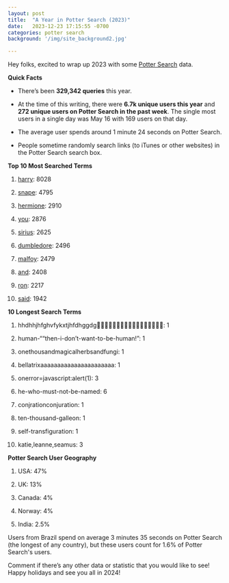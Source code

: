 ```yaml
---
layout: post
title:  "A Year in Potter Search (2023)"
date:   2023-12-23 17:15:55 -0700
categories: potter search
background: '/img/site_background2.jpg'

---
```


Hey folks, excited to wrap up 2023 with some [Potter Search](https://www.potter-search.com/) data.

**Quick Facts**

* There’s been **329,342  queries** this year.

* At the time of this writing, there were **6.7k unique users this year** and **272 unique users on Potter Search in the past week**. The single most users in a single day was May 16 with 169 users on that day.

* The average user spends around 1 minute 24 seconds on Potter Search.

* People sometime randomly search links (to iTunes or other websites) in the Potter Search search box.

**Top 10 Most Searched Terms**

1. [harry](https://www.potter-search.com/?search=harry): 8028

2. [snape](https://www.potter-search.com/?search=snape): 4795

3. [hermione](https://www.potter-search.com/?search=hermione): 2910

4. [you](https://www.potter-search.com/?search=you): 2876

5. [sirius](https://www.potter-search.com/?search=sirius): 2625

6. [dumbledore](https://www.potter-search.com/?search=dumbledore): 2496

7. [malfoy](https://www.potter-search.com/?search=malfoy): 2479

8. [and](https://www.potter-search.com/?search=and): 2408

9. [ron](https://www.potter-search.com/?search=ron): 2217

10. [said](https://www.potter-search.com/?search=said): 1942

**10 Longest Search Terms**

1. hhdhhjhfghvfykxtjhfdhggdg🙈😎😳😳😍🇺🇸🇺🇸🇺🇸🇺🇸🇺🇸🇺🇸: 1  

2. human-““then-i-don’t-want-to-be-human!”: 1  

3. onethousandmagicalherbsandfungi: 1 

4. bellatrixaaaaaaaaaaaaaaaaaaaaaa: 1  

5. onerror=javascript:alert(1): 3  

6. he-who-must-not-be-named: 6  

7. conjrationconjuration: 1  

8. ten-thousand-galleon: 1  

9. self-transfiguration: 1  

10. katie,leanne,seamus: 3 

**Potter Search User Geography**


1. USA: 47%


2. UK: 13%


3. Canada: 4%


4. Norway: 4%


5. India: 2.5%


Users from Brazil spend on average 3 minutes 35 seconds on Potter Search (the longest of any country), but these users count for 1.6% of Potter Search's users.

Comment if there’s any other data or statistic that you would like to see! Happy holidays and see you all in 2024!
